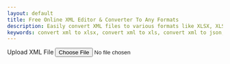 ```yaml
---
layout: default
title: Free Online XML Editor & Converter To Any Formats
description: Easily convert XML files to various formats like XLSX, XLS, JSON, PDF (RAW), PDF (Table), and CSV. Free online XML converter.
keywords: convert xml to xlsx, convert xml to xls, convert xml to json, convert xml to pdf raw, convert xml to pdf table, convert xml to csv, xml to xlsx, xml to xls, xml to json, xml to pdf raw, xml to pdf table, xml to csv, online xml converter, xml file converter, free xml converter
---
```


<script src="https://code.jquery.com/jquery-3.6.0.min.js"></script>
<script src="https://cdn.jsdelivr.net/npm/jsonview@1.2.0/dist/jquery.jsonview.min.js"></script>
<link href="https://cdn.jsdelivr.net/npm/jsonview@1.2.0/dist/jquery.jsonview.min.css" rel="stylesheet">
<!-- jsPDF CDN -->
<!-- Include jsPDF -->
<link href="https://cdnjs.cloudflare.com/ajax/libs/prism/1.29.0/themes/prism.min.css" rel="stylesheet">
<script src="https://cdnjs.cloudflare.com/ajax/libs/prism/1.29.0/prism.min.js"></script>
<script src="https://cdnjs.cloudflare.com/ajax/libs/prism/1.29.0/components/prism-xml-doc.min.js"></script>


<!-- Tool section -->
<section class="tool-section container">
  <div class="upload-section">
    <label for="xml-file" class="upload-label">Upload XML File</label>
    <input type="file" id="xml-file" accept=".xml">
  </div>

  <div id="loader" style="display:none;">⏳ Loading file...</div>
  <div style="width: 99%; justify-content: flex-end; margin-top: 1rem; position: sticky; display:none;"
    id="exportOptions">
    <label class="export-label" onclick="convertToCSV()"><u>Convert To CSV</u></label>
  </div>
</section>

<div id="XML-container" style="margin-top: 10px; max-height: 78vh; overflow: auto; width: 100%; ">
  <pre><code id="xmlDisplay" contenteditable="true" ></code></pre>
</div>

<div style="min-width: 100%; display:none; justify-content: flex-end; margin-top: 1rem; margin-bottom: 1rem;" id="exportButtons">
 <label class="export-label" onclick="exportToCSV('.csv')" ><u>Exoprt To -> .csv</u></label>
 <label class="export-label" onclick="exportToCSV('.txt')" ><u>Exoprt To -> .txt</u></label>
 <label class="export-label" onclick="showXML()" ><u>Show XML</u></label>
</div>
   <textarea id="json-editor" placeholder="CSV Text Will Be Displayed Here" style="display:none; height: 75vh"></textarea>
<script src="/assets/js/xml-to-csv.js"></script>